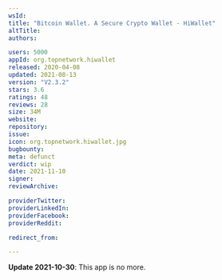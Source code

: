 ```yaml
---
wsId: 
title: "Bitcoin Wallet. A Secure Crypto Wallet - HiWallet"
altTitle: 
authors:

users: 5000
appId: org.topnetwork.hiwallet
released: 2020-04-08
updated: 2021-08-13
version: "V2.3.2"
stars: 3.6
ratings: 48
reviews: 28
size: 34M
website: 
repository: 
issue: 
icon: org.topnetwork.hiwallet.jpg
bugbounty: 
meta: defunct
verdict: wip
date: 2021-11-10
signer: 
reviewArchive:

providerTwitter: 
providerLinkedIn: 
providerFacebook: 
providerReddit: 

redirect_from:

---
```


**Update 2021-10-30**: This app is no more.

